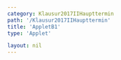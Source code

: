 ```yaml
---
category: Klausur2017IIHaupttermin
path: '/Klausur2017IIHaupttermin'
title: 'AppletB1'
type: 'Applet'

layout: nil
---
```

<link type="text/css" href="https://cdnjs.cloudflare.com/ajax/libs/jsxgraph/0.99.6/jsxgraph.css"><link rel="stylesheet" type="text/css" href="{{ site.jsxurl }}/jsxgraph.css" />
<div id="JXGd84caf00-0e94-4dcf-9b50-e083b82c0977" class="jxgbox" style="width:500px; height:500px">
<script type="text/javascript">
    (function() {
	const board = JXG.JSXGraph.initBoard('JXGd84caf00-0e94-4dcf-9b50-e083b82c0977', {
    							boundingbox: [-10, 10, 10, -10],
                  showFullscreen: true, axis: true
              });
              
var a = board.create('slider', [[2,7], [7,7], [-2, -0.25, 2]], {name:'a'});     
var c = board.create('slider', [[2,6], [7,6], [-5, 3.75, 5]], {name:'c'});

var f = x => a.Value()*x*x+0.5*x+c.Value();
var fpar = board.create('functiongraph', [f],
        {strokeColor: 'black', strokeWidth:3});
        
var g = x => -0.1*x-2;
var gpar = board.create('functiongraph', [g],
        {strokeColor: 'black', strokeWidth:3});

var P = board.create('point', [-3,0], {name:'P',fixed:true, label:{fontsize:16, position:'bot'}, size:2});
var Q = board.create('point', [5,0], {fixed:true, name:'Q', label:{fontsize:16, position:'bot'}, size:2});
var A = board.create('glider', [fpar], {color:'orange', label:{fontsize:16, position:'bot'}, size:2});
var B = board.create('point', [function(){return A.X()},function(){return -0.1*A.X()-2}], {color:'green', label:{fontsize:16, position:'bot'}, size:2});
var C = board.create('point', [function(){return A.X()+2},function(){return -0.25*(2+A.X())*(2+A.X())+0.5*(2+A.X())+3.75}], {color:'green', label:{fontsize:16, position:'bot'}, size:2});
var D = board.create('point', [function(){return A.X()+2},function(){return B.Y()+(-1*(A.Y()-C.Y()))}], {color:'green', label:{fontsize:16, position:'bot'}, size:2});

var BA = board.create('line', [B,A], {straightLast:false, straightFirst:false});
var CD = board.create('line', [D,C], {straightLast:false, straightFirst:false});
var BD = board.create('line', [D,B], {straightLast:false, straightFirst:false});
var AC = board.create('line', [A,C], {straightLast:false, straightFirst:false});

board.create('text', [-5,5,function(){return '|<span style="border-top:1px solid">AB</span>| = '+Math.round(100*(A.Y()-B.Y()))/100+' LE'}], {fontsize: 18, fixed:true});
board.create('text', [-5,8,'M II 2017 HT B 1'], {fontsize: 18, fixed:true});
})()
  </script>
  </div>
